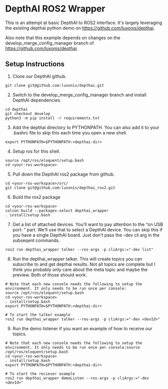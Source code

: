 # DepthAI ROS2 Wrapper

This is an attempt at basic DepthAI to ROS2 interface. It's largely leveraging the existing depthai python demo on https://github.com/luxonis/depthai. 

Also note that this example depends on changes on the develop_merge_config_manager branch of https://github.com/luxonis/depthai.

## Setup Instructions
1. Clone our DepthAI github.

`git clone git@github.com:luxonis/depthai.git`

2. Switch to the develop_merge_config_manager branch and install DepthAI dependencies. 
```
cd depthai
git checkout develop
python3 -m pip install -r requirements.txt
```

3. Add the depthai directory to PYTHONPATH. You can also add it to your .bashrc file to skip this each time you open a new shell.
```
export PYTHONPATH=$PYTHONPATH:<depthai-dir>
```

4. Setup ros for this shell.
```
source /opt/ros/eloquent/setup.bash
cd <your-ros-workspace>
```

5. Pull down the DepthAI ros2 package from github.
```
cd <your-ros-workspace>/src/
git clone git@github.com:luxonis/depthai_ros2.git
```

6. Build the ros2 package
```
cd <your-ros-workspace>
colcon build --packages-select depthai_wrapper
. install/setup.bash
```

7. Get a list of attached devices. You’ll want to pay attention to the “on USB port: <devId>” part. We’ll use that to select a DepthAI device. You can skip this if you have a single DepthAI board. Just don't pass the -dev cli arg in the subseqent commands.
```
ros2 run depthai_wrapper talker --ros-args -p cliArgs:="-dev list"
```

8. Run the depthai_wrapper talker. This will create topics you can subscribe to and get depthai results. Not all topics are complete but I think you probably only care about the meta topic and maybe the preview. Both of those should work. 
```
# Note that each new console needs the following to setup the environment. It only needs to be run once per console:
source /opt/ros/eloquent/setup.bash
cd <your-ros-workspace>
. install/setup.bash
export PYTHONPATH=$PYTHONPATH:<depthai-dir>

# To start the talker example
ros2 run depthai_wrapper talker --ros-args -p cliArgs:="-dev <devId>"
```

9. Run the demo listener if you want an example of how to receive our topics.
```
# Note that each new console needs the following to setup the environment. It only needs to be run once per console:source /opt/ros/eloquent/setup.bash
cd <your-ros-workspace>
. install/setup.bash
export PYTHONPATH=$PYTHONPATH:<depthai-dir>

# To start the reciever example
ros2 run depthai_wrapper demoListen --ros-args -p cliArgs:="-dev <devId>"
```
